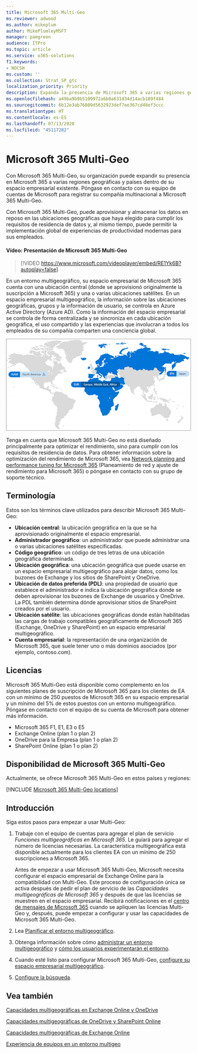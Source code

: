 ```yaml
---
title: Microsoft 365 Multi-Geo
ms.reviewer: adwood
ms.author: mikeplum
author: MikePlumleyMSFT
manager: pamgreen
audience: ITPro
ms.topic: article
ms.service: o365-solutions
f1.keywords:
- NOCSH
ms.custom: ''
ms.collection: Strat_SP_gtc
localization_priority: Priority
description: Expanda la presencia de Microsoft 365 a varias regiones geográficas con Microsoft 365 Multi-Geo.
ms.openlocfilehash: a49ba9b9b5109972a6b0a631d34d14acb189f484
ms.sourcegitcommit: 6b12e3ab76809d5632923def7ee367cd48ef3ccc
ms.translationtype: HT
ms.contentlocale: es-ES
ms.lasthandoff: 07/13/2020
ms.locfileid: "45117282"
---
```

# <a name="microsoft-365-multi-geo"></a>Microsoft 365 Multi-Geo

Con Microsoft 365 Multi-Geo, su organización puede expandir su presencia en Microsoft 365 a varias regiones geográficas y países dentro de su espacio empresarial existente. Póngase en contacto con su equipo de cuentas de Microsoft para registrar su compañía multinacional a Microsoft 365 Multi-Geo.
  
Con Microsoft 365 Multi-Geo, puede aprovisionar y almacenar los datos en reposo en las ubicaciones geográficas que haya elegido para cumplir los requisitos de residencia de datos y, al mismo tiempo, puede permitir la implementación global de experiencias de productividad modernas para sus empleados.

#### <a name="video-introducing-microsoft-365-multi-geo"></a>Vídeo: Presentación de Microsoft 365 Multi-Geo

> [!VIDEO https://www.microsoft.com/videoplayer/embed/RE1Yk6B?autoplay=false]

En un entorno multigeográfico, su espacio empresarial de Microsoft 365 cuenta con una ubicación central (donde se aprovisionó originalmente la suscripción a Microsoft 365) y una o varias ubicaciones satélites. En un espacio empresarial multigeográfico, la información sobre las ubicaciones geográficas, grupos y la información de usuario, se controla en Azure Active Directory (Azure AD). Como la información del espacio empresarial se controla de forma centralizada y se sincroniza en cada ubicación geográfica, el uso compartido y las experiencias que involucran a todos los empleados de su compañía comparten una conciencia global.

![Captura de pantalla del mapa multigeográfico desde el Centro de administración de SharePoint Online](media/multi-geo-world-map.png)

Tenga en cuenta que Microsoft 365 Multi-Geo no está diseñado principalmente para optimizar el rendimiento, sino para cumplir con los requisitos de residencia de datos. Para obtener información sobre la optimización del rendimiento de Microsoft 365, vea [Network planning and performance tuning for Microsoft 365](https://support.office.com/article/e5f1228c-da3c-4654-bf16-d163daee8848) (Planeamiento de red y ajuste de rendimiento para Microsoft 365) o póngase en contacto con su grupo de soporte técnico.

## <a name="terminology"></a>Terminología

Estos son los términos clave utilizados para describir Microsoft 365 Multi-Geo:

- **Ubicación central**: la ubicación geográfica en la que se ha aprovisionado originalmente el espacio empresarial.
- **Administrador geográfico**: un administrador que puede administrar una o varias ubicaciones satélites especificadas.
- **Código geográfico**: un código de tres letras de una ubicación geográfica determinada.
- **Ubicación geográfica**: una ubicación geográfica que puede usarse en un espacio empresarial multigeográfico para alojar datos, como los buzones de Exchange y los sitios de SharePoint y OneDrive.
- **Ubicación de datos preferida (PDL)**: una propiedad de usuario que establece el administrador e indica la ubicación geográfica donde se deben aprovisionar los buzones de Exchange de usuarios y OneDrive. La PDL también determina dónde aprovisionar sitios de SharePoint creados por el usuario.
- **Ubicación satélite**: las ubicaciones geográficas donde están habilitadas las cargas de trabajo compatibles geográficamente de Microsoft 365 (Exchange, OneDrive y SharePoint) en un espacio empresarial multigeográfico.
- **Cuenta empresarial**: la representación de una organización de Microsoft 365, que suele tener uno o más dominios asociados (por ejemplo, contoso.com).

## <a name="licensing"></a>Licencias

Microsoft 365 Multi-Geo está disponible como complemento en los siguientes planes de suscripción de Microsoft 365 para los clientes de EA con un mínimo de 250 puestos de Microsoft 365 en su espacio empresarial y un mínimo del 5% de estos puestos con un entorno multigeográfico. Póngase en contacto con el equipo de su cuenta de Microsoft para obtener más información.

- Microsoft 365 F1, E1, E3 o E5
- Exchange Online (plan 1 o plan 2)
- OneDrive para la Empresa (plan 1 o plan 2)
- SharePoint Online (plan 1 o plan 2)

## <a name="microsoft-365-multi-geo-availability"></a>Disponibilidad de Microsoft 365 Multi-Geo

Actualmente, se ofrece Microsoft 365 Multi-Geo en estos países y regiones:

[!INCLUDE [Microsoft 365 Multi-Geo locations](includes/office-365-multi-geo-locations.md)]

## <a name="getting-started"></a>Introducción

Siga estos pasos para empezar a usar Multi-Geo:

1. Trabaje con el equipo de cuentas para agregar el plan de servicio _Funciones multigeográficas en Microsoft 365_. Le guiará para agregar el número de licencias necesarias. La característica multigeográfica está disponible actualmente para los clientes EA con un mínimo de 250 suscripciones a Microsoft 365.

   Antes de empezar a usar Microsoft 365 Multi-Geo, Microsoft necesita configurar el espacio empresarial de Exchange Online para la compatibilidad con Multi-Geo. Este proceso de configuración única se activa después de pedir el plan de servicio de las *Capacidades multigeográficas de Microsoft 365* y después de que las licencias se muestren en el espacio empresarial. Recibirá notificaciones en el [centro de mensajes de Microsoft 365](https://support.office.com/article/38FB3333-BFCC-4340-A37B-DEDA509C2093) cuando se apliquen las licencias Multi-Geo y, después, puede empezar a configurar y usar las capacidades de Microsoft 365 Multi-Geo.

2. Lea [Planificar el entorno multigeográfico](plan-for-multi-geo.md).

3. Obtenga información sobre cómo [administrar un entorno multigeográfico](administering-a-multi-geo-environment.md) y [cómo los usuarios experimentarán el entorno](multi-geo-user-experience.md).

4. Cuando esté listo para configurar Microsoft 365 Multi-Geo, [configure su espacio empresarial multigeográfico](multi-geo-tenant-configuration.md).

5. [Configure la búsqueda](configure-search-for-multi-geo.md).

## <a name="see-also"></a>Vea también

[Capacidades multigeográficas en Exchange Online y OneDrive](https://Aka.ms/GoMultiGeo)

[Capacidades multigeográficas de OneDrive y SharePoint Online](https://docs.microsoft.com/office365/enterprise/multi-geo-capabilities-in-onedrive-and-sharepoint-online-in-office-365)

[Capacidades multigeográficas de Exchange Online](https://docs.microsoft.com/office365/enterprise/multi-geo-capabilities-in-exchange-online)

[Experiencia de equipos en un entorno multigeo](https://docs.microsoft.com/microsoftteams/teams-experience-o365odb-spo-multi-geo)
